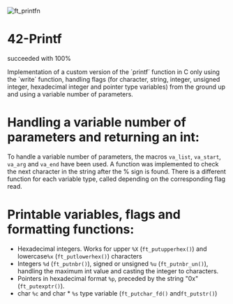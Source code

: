 ![ft_printfn](https://user-images.githubusercontent.com/98755737/179123312-13a1e33b-1187-4f83-b696-bda863872012.png)
# 42-Printf
succeeded with 100%
</p> Implementation of a custom version of the ´printf´ function in C only using the ´write´ function, handling flags (for character, string, integer, unsigned integer, hexadecimal integer and pointer type variables) from the ground up and using a variable number of parameters.

# Handling a variable number of parameters and returning an int:

To handle a variable number of parameters, the macros ``va_list``, ``va_start``, ``va_arg`` and ``va_end`` have been used. A function was implemented to check the next character in the string after the % sign is found. There is a different function for each variable type, called depending on the corresponding flag read.

# Printable variables, flags and formatting functions:


* Hexadecimal integers. Works for upper ``%X`` (``ft_putupperhex()``) and lowercase``%x`` (``ft_putlowerhex()``) characters
* Integers ``%d`` (``ft_putnbr()``), signed or unsigned ``%u`` (``ft_putnbr_un()``), handling the maximum int value and casting the integer to characters.
* Pointers in hexadecimal format ``%p``, preceded by the string "0x" (``ft_putexptr()``).
* char ``%c`` and char * ``%s`` type variable (``ft_putchar_fd()`` and``ft_putstr()``)
